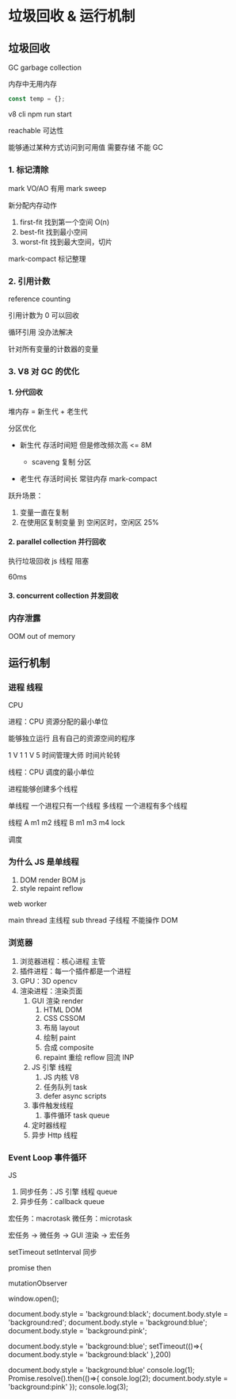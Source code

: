 # 垃圾回收 & 运行机制

## 垃圾回收

GC garbage collection

内存中无用内存

```js
const temp = {};
```

v8 cli npm run start

reachable 可达性

能够通过某种方式访问到可用值 需要存储 不能 GC

### 1. 标记清除

mark VO/AO 有用 mark
sweep

新分配内存动作

1. first-fit 找到第一个空间 O(n)
2. best-fit 找到最小空间
3. worst-fit 找到最大空间，切片

mark-compact 标记整理

### 2. 引用计数

reference counting

引用计数为 0 可以回收

循环引用 没办法解决

针对所有变量的计数器的变量

### 3. V8 对 GC 的优化

#### 1. 分代回收

堆内存 = 新生代 + 老生代

分区优化

- 新生代 存活时间短 但是修改频次高 <= 8M

  - scaveng 复制 分区

- 老生代 存活时间长 常驻内存 mark-compact

跃升场景：

1. 变量一直在复制
2. 在使用区复制变量 到 空闲区时，空闲区 25%

#### 2. parallel collection 并行回收

执行垃圾回收 js 线程 阻塞

60ms

#### 3. concurrent collection 并发回收

### 内存泄露

OOM out of memory

## 运行机制

### 进程 线程

CPU

进程：CPU 资源分配的最小单位

能够独立运行 且有自己的资源空间的程序

1 V 1
1 V 5 时间管理大师 时间片轮转

线程：CPU 调度的最小单位

进程能够创建多个线程

单线程 一个进程只有一个线程
多线程 一个进程有多个线程

线程 A m1 m2
线程 B m1 m3 m4 lock

调度

### 为什么 JS 是单线程

1. DOM render BOM js
2. style repaint reflow

web worker

main thread 主线程 sub thread 子线程 不能操作 DOM

### 浏览器

1. 浏览器进程：核心进程 主管
2. 插件进程：每一个插件都是一个进程
3. GPU：3D opencv
4. 渲染进程：渲染页面
   1. GUI 渲染 render
      1. HTML DOM
      2. CSS CSSOM
      3. 布局 layout
      4. 绘制 paint
      5. 合成 composite
      6. repaint 重绘 reflow 回流 INP
   2. JS 引擎 线程
      1. JS 内核 V8
      2. 任务队列 task
      3. defer async scripts
   3. 事件触发线程
      1. 事件循环 task queue
   4. 定时器线程
   5. 异步 Http 线程

### Event Loop 事件循环

JS

1. 同步任务：JS 引擎 线程 queue
2. 异步任务：callback queue

宏任务：macrotask
微任务：microtask

宏任务 -> 微任务 -> GUI 渲染 -> 宏任务

setTimeout
setInterval
同步

promise then

mutationObserver

window.open();

document.body.style = 'background:black';
document.body.style = 'background:red';
document.body.style = 'background:blue';
document.body.style = 'background:pink';

document.body.style = 'background:blue';
setTimeout(()=>{
document.body.style = 'background:black'
},200)

document.body.style = 'background:blue'
console.log(1);
Promise.resolve().then(()=>{
console.log(2);
document.body.style = 'background:pink'
});
console.log(3);
